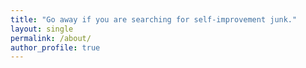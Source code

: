 ```yaml
---
title: "Go away if you are searching for self-improvement junk."
layout: single
permalink: /about/
author_profile: true
---
```





